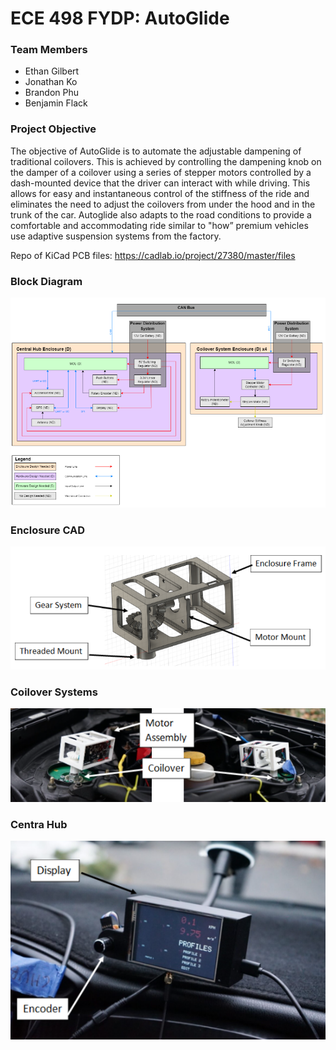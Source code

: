 # ECE 498 FYDP: AutoGlide

### Team Members
- Ethan Gilbert
- Jonathan Ko
- Brandon Phu
- Benjamin Flack

### Project Objective
The objective of AutoGlide is to automate the adjustable dampening of traditional coilovers. This is achieved by controlling the dampening knob on the damper of a coilover using a series of stepper motors controlled by a dash-mounted device that the driver can interact with while driving. This allows for easy and instantaneous control of the stiffness of the ride and eliminates the need to adjust the coilovers from under the hood and in the trunk of the car. Autoglide also adapts to the road conditions to provide a comfortable and accommodating ride similar to "how” premium vehicles use adaptive suspension systems from the factory. 

Repo of KiCad PCB files: https://cadlab.io/project/27380/master/files

### Block Diagram
![alt text](https://github.com/jonathanko45/498-FYDP/blob/main/media/Block%20diagram.png)

### Enclosure CAD
![alt text](https://github.com/jonathanko45/498-FYDP/blob/main/media/Enclosure.png)

### Coilover Systems
![alt text](https://github.com/jonathanko45/498-FYDP/blob/main/media/Coilover%20control%20system.png)

### Centra Hub
![alt text](https://github.com/jonathanko45/498-FYDP/blob/main/media/Control%20hub.png)
